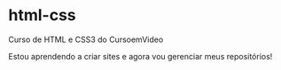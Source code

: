 # html-css

Curso de HTML e CSS3 do CursoemVideo

Estou aprendendo a criar sites e agora vou gerenciar meus repositórios!
